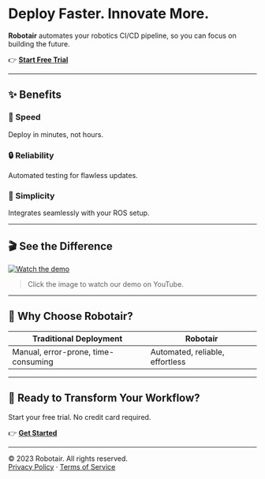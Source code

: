 # Deploy Faster. Innovate More.

**Robotair** automates your robotics CI/CD pipeline, so you can focus on building the future.

👉 [**Start Free Trial**](https://forms.gle/UFkR3ZqZeTVmBJFr7)

---

## ✨ Benefits

### 🚀 Speed  
Deploy in minutes, not hours.

### 🔒 Reliability  
Automated testing for flawless updates.

### 🧠 Simplicity  
Integrates seamlessly with your ROS setup.

---

## 🎬 See the Difference

[![Watch the demo](https://img.youtube.com/vi/kTrm6QVvKZ0/0.jpg)](https://www.youtube.com/watch?v=kTrm6QVvKZ0)

> Click the image to watch our demo on YouTube.

---

## 🤖 Why Choose Robotair?

| Traditional Deployment | Robotair |
|------------------------|----------|
| Manual, error-prone, time-consuming | Automated, reliable, effortless |

---

## 🚀 Ready to Transform Your Workflow?

Start your free trial. No credit card required.

👉 [**Get Started**](https://forms.gle/UFkR3ZqZeTVmBJFr7)

---

© 2023 Robotair. All rights reserved.  
[Privacy Policy](https://robotair.io/legal/privacy) · [Terms of Service](https://robotair.io/legal/robotair-terms-service)
